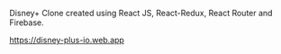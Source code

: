 Disney+ Clone created using React JS, React-Redux, React Router and Firebase.

https://disney-plus-io.web.app